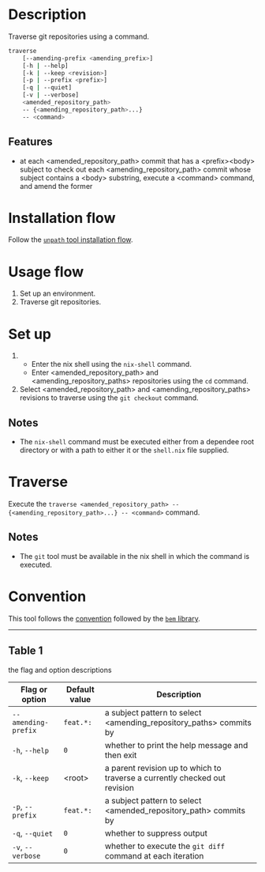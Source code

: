 # Description

Traverse git repositories using a command.

```bash
traverse
    [--amending-prefix <amending_prefix>]
    [-h | --help]
    [-k | --keep <revision>]
    [-p | --prefix <prefix>]
    [-q | --quiet]
    [-v | --verbose]
    <amended_repository_path>
    -- {<amending_repository_path>...}
    -- <command>
```

## Features

- at each \<amended\_repository\_path\> commit
that has a \<prefix\>\<body\> subject
to check out each \<amending\_repository\_path\> commit
whose subject contains a \<body\> substring,
execute a \<command\> command, and amend the former

# Installation flow

Follow the [`unpath` tool installation flow](https://github.com/monadosquito/unpath#installation-flow).

# Usage flow

1. Set up an environment.
2. Traverse git repositories.

# Set up

1.
    - Enter the nix shell using the `nix-shell` command.
    - Enter \<amended\_repository\_path\>
    and \<amending\_repository\_paths\> repositories
    using the `cd` command.
2. Select \<amended\_repository\_path\>
and \<amending\_repository\_paths\> revisions to traverse
using the `git checkout` command.

## Notes

- The `nix-shell` command must be executed either
from a dependee root directory
or with a path to either it
or the `shell.nix` file supplied.

# Traverse

Execute the `traverse <amended_repository_path> -- {<amending_repository_path>...} -- <command>` command.

## Notes

- The `git` tool must be available
in the nix shell in which the command is executed.

# Convention

This tool follows the [convention](https://github.com/monadosquito/bem#convention)
followed by the [`bem` library](https://github.com/monadosquito/bem).

---

## Table 1

the flag and option descriptions

|Flag or option     |Default value|Description                                                               |
|-------------------|-------------|--------------------------------------------------------------------------|
|`--amending-prefix`|`feat.*:`    |a subject pattern to select <amending_repository_paths> commits by        |
|`-h`, `--help`     |`0`          |whether to print the help message and then exit                           |
|`-k`, `--keep`     |\<root\>     |a parent revision up to which to traverse a currently checked out revision|
|`-p`, `--prefix`   |`feat.*:`    |a subject pattern to select \<amended\_repository\_path\> commits by      |
|`-q`, `--quiet`    |`0`          |whether to suppress output                                                |
|`-v`, `--verbose`  |`0`          |whether to execute the `git diff` command at each iteration               |
